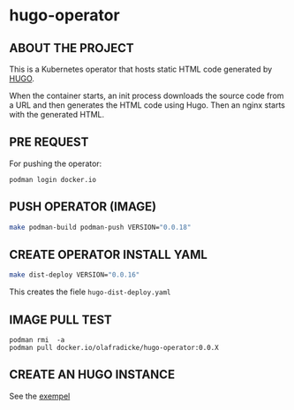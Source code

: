 hugo-operator
=============

ABOUT THE PROJECT
-----------------

This is a Kubernetes operator that hosts static HTML code
generated by [HUGO](https://gohugo.io/).

When the container starts, an init process downloads the
source code from a URL and then generates the HTML code
using Hugo. Then an nginx starts with the generated HTML.

PRE REQUEST
-----------

For pushing the operator:

```
podman login docker.io
```


PUSH OPERATOR (IMAGE)
---------------------

```bash
make podman-build podman-push VERSION="0.0.18"
```

CREATE OPERATOR INSTALL YAML
----------------------------

```bash
make dist-deploy VERSION="0.0.16"
```

This creates the fiele `hugo-dist-deploy.yaml`

IMAGE PULL TEST
---------------

```
podman rmi  -a
podman pull docker.io/olafradicke/hugo-operator:0.0.X
```

CREATE AN HUGO INSTANCE
-----------------------

See the [exempel](config/samples/hugo_v1alpha1_hugo.yaml)

